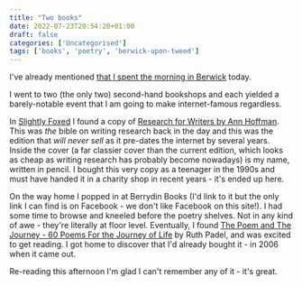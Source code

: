 ```yaml
---
title: "Two books"
date: 2022-07-23T20:54:20+01:00
draft: false
categories: ['Uncategorised']
tags: ['books', 'poetry', 'berwick-upon-tweed']
---
```


I've already mentioned [that I spent the morning in Berwick](../saturday_in_berwick) today.

I went to two (the only two) second-hand bookshops and each yielded a barely-notable event that I am going to make internet-famous regardless.

In [Slightly Foxed](https://www.slightlyfoxedberwick.co.uk/) I found a copy of [Research for Writers by Ann Hoffman](https://www.amazon.co.uk/RESEARCH-WRITERS-Writing-Handbooks-HOFFMANN/dp/0713665769). This was *the* bible on writing research back in the day and this was the edition that *will never sell* as it pre-dates the internet by several years. Inside the cover (a far classier cover than the current edition, which looks as cheap as writing research has probably become nowadays) is my name, written in pencil. I bought this very copy as a teenager in the 1990s and must have handed it in a charity shop in recent years - it's ended up here.

On the way home I popped in at Berrydin Books (I'd link to it but the only link I can find is on Facebook - we don't like Facebook on this site!). I had some time to browse and kneeled before the poetry shelves. Not in any kind of awe - they're literally at floor level.  Eventually, I found [The Poem and The Journey - 60 Poems For the Journey of Life](https://www.amazon.co.uk/Poem-Journey-Sixty-Poems-Along/dp/0099492946) by Ruth Padel, and was excited to get reading. I got home to discover that I'd already bought it - in 2006 when it came out.

Re-reading this afternoon I'm glad I can't remember any of it - it's great.
